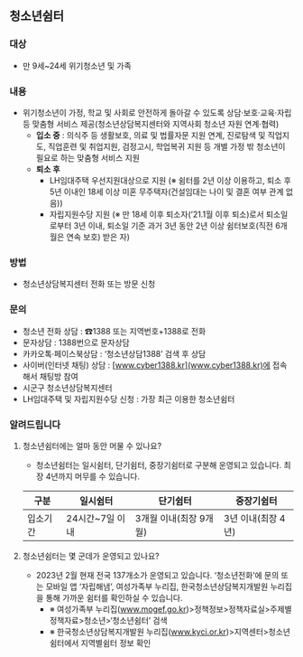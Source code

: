 ## 청소년쉼터

### 대상
- 만 9세~24세 위기청소년 및 가족

### 내용
- 위기청소년이 가정, 학교 및 사회로 안전하게 돌아갈 수 있도록 상담·보호·교육·자립 등 맞춤형 서비스 제공(청소년상담복지센터와 지역사회 청소년 자원 연계·협력)
  - **입소 중** : 의식주 등 생활보호, 의료 및 법률자문 지원 연계, 진로탐색 및 직업지도, 직업훈련 및 취업지원, 검정고시, 학업복귀 지원 등 개별 가정 밖 청소년이 필요로 하는 맞춤형 서비스 지원
  - **퇴소 후**
    - LH임대주택 우선지원대상으로 지원 (※ 쉼터를 2년 이상 이용하고, 퇴소 후 5년 이내인 18세 이상 미혼 무주택자(건설임대는 나이 및 결혼 여부 관계 없음))
    - 자립지원수당 지원 (※ 만 18세 이후 퇴소자(’21.1월 이후 퇴소)로서 퇴소일로부터 3년 이내, 퇴소일 기준 과거 3년 동안 2년 이상 쉼터보호(직전 6개월은 연속 보호) 받은 자)

### 방법
- 청소년상담복지센터 전화 또는 방문 신청

### 문의
- 청소년 전화 상담 : ☎1388 또는 지역번호+1388로 전화
- 문자상담 : 1388번으로 문자상담
- 카카오톡·페이스북상담 : ‘청소년상담1388’ 검색 후 상담
- 사이버(인터넷 채팅) 상담 : [www.cyber1388.kr](www.cyber1388.kr)에 접속해서 채팅방 참여
- 시군구 청소년상담복지센터
- LH임대주택 및 자립지원수당 신청 : 가장 최근 이용한 청소년쉼터

### 알려드립니다
1. 청소년쉼터에는 얼마 동안 머물 수 있나요?
    - 청소년쉼터는 일시쉼터, 단기쉼터, 중장기쉼터로 구분해 운영되고 있습니다. 최장 4년까지 머무를 수 있습니다.
    
    | 구분 | 일시쉼터 | 단기쉼터 | 중장기쉼터 |
    |---|---|---|---|
    | 입소기간 | 24시간~7일 이내 | 3개월 이내(최장 9개월) | 3년 이내(최장 4년) |

2. 청소년쉼터는 몇 군데가 운영되고 있나요?
    - 2023년 2월 현재 전국 137개소가 운영되고 있습니다. ‘청소년전화’에 문의 또는 모바일 앱 ‘자립해냄’, 여성가족부 누리집, 한국청소년상담복지개발원 누리집을 통해 가까운 쉼터를 확인하실 수 있습니다.
      - ※ 여성가족부 누리집(www.mogef.go.kr)>정책정보>정책자료실>주제별 정책자료>청소년>‘청소년쉼터’ 검색
      - ※ 한국청소년상담복지개발원 누리집(www.kyci.or.kr)>지역센터>청소년쉼터에서 지역별쉼터 정보 확인
